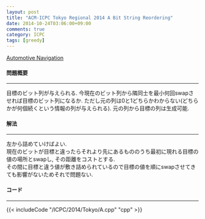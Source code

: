 ```yaml
---
layout: post
title: "ACM-ICPC Tokyo Regional 2014 A Bit String Reordering"
date: 2014-10-24T03:06:00+09:00
comments: true
category: ICPC
tags: [greedy]
---
```


[Automotive Navigation](http://judge.u-aizu.ac.jp/onlinejudge/cdescription.jsp?cid=ICPCOOC2014&pid=A)

#### 問題概要

****

目標のビット列が与えられる.
今現在のビット列から隣同士を最小何回swapさせれば目標のビット列になるか.
ただし元の列は0と1どちらかわからない(どちらかが何個続くという情報の列が与えられる).
元の列から目標の列は生成可能.

#### 解法

****

左から詰めていけばよい.  
現在のビットが目標と違ったらそれより先にあるもののうち最初に現れる目標の値の場所とswapし, その距離をコストとする.  
その間に目標と違う値が敷き詰められているので目標の値を順にswapさせてきても影響がないためそれで問題ない.

#### コード

****

{{< includeCode "/ICPC/2014/Tokyo/A.cpp" "cpp" >}}
